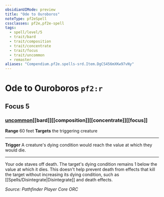 ```yaml
---
obsidianUIMode: preview
title: "Ode to Ouroboros"
noteType: pf2eSpell
cssclasses: pf2e,pf2e-spell
tags:
  - spell/level/5
  - trait/bard
  - trait/composition
  - trait/concentrate
  - trait/focus
  - trait/uncommon
  - remaster
aliases: "Compendium.pf2e.spells-srd.Item.DgCS456mXKw97vNy" 
---
```

# Ode to Ouroboros  `pf2:r`  
## Focus 5
### [uncommon](uncommon "Uncommon Rarity Trait")[[bard]][[composition]][[concentrate]][[focus]]

**Range** 60 feet
**Targets** the triggering creature
* * * 
**Trigger** A creature's dying condition would reach the value at which they would die.

* * *

Your ode staves off death. The target's dying condition remains 1 below the value at which it dies. This doesn't help prevent death from effects that kill the target without increasing its dying condition, such as [[Spells/Disintegrate|Disintegrate]] and death effects.

*Source: Pathfinder Player Core*
*ORC*